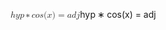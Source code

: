<span class="katex"><span class="katex-mathml"><math xmlns="http://www.w3.org/1998/Math/MathML"><semantics><mrow><mi>h</mi><mi>y</mi><mi>p</mi><mo>∗</mo><mi>c</mi><mi>o</mi><mi>s</mi><mo stretchy="false">(</mo><mi>x</mi><mo stretchy="false">)</mo><mo>=</mo><mi>a</mi><mi>d</mi><mi>j</mi></mrow><annotation encoding="application/x-tex">hyp*cos(x)=adj</annotation></semantics></math></span><span class="katex-html" aria-hidden="true"><span class="base"><span class="strut" style="height:0.8888799999999999em;vertical-align:-0.19444em;"></span><span class="mord mathnormal">h</span><span class="mord mathnormal" style="margin-right:0.03588em;">y</span><span class="mord mathnormal">p</span><span class="mspace" style="margin-right:0.2222222222222222em;"></span><span class="mbin">∗</span><span class="mspace" style="margin-right:0.2222222222222222em;"></span></span><span class="base"><span class="strut" style="height:1em;vertical-align:-0.25em;"></span><span class="mord mathnormal">c</span><span class="mord mathnormal">o</span><span class="mord mathnormal">s</span><span class="mopen">(</span><span class="mord mathnormal">x</span><span class="mclose">)</span><span class="mspace" style="margin-right:0.2777777777777778em;"></span><span class="mrel">=</span><span class="mspace" style="margin-right:0.2777777777777778em;"></span></span><span class="base"><span class="strut" style="height:0.8888799999999999em;vertical-align:-0.19444em;"></span><span class="mord mathnormal">a</span><span class="mord mathnormal">d</span><span class="mord mathnormal" style="margin-right:0.05724em;">j</span></span></span></span>